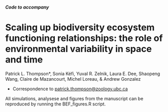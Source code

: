 ##### Code to accompany
# Scaling up biodiversity ecosystem functioning relationships: the role of environmental variability in space and time

Patrick L. Thompson*, Sonia Kéfi, Yuval R. Zelnik, Laura E. Dee, Shaopeng Wang, Claire de Mazancourt, Michel Loreau, & Andrew Gonzalez 

* Correspondence to patrick.thompson@zoology.ubc.ca 

All simulations, analysese and figures from the manuscript can be reproduced by running the BEF_figures.R script. 
